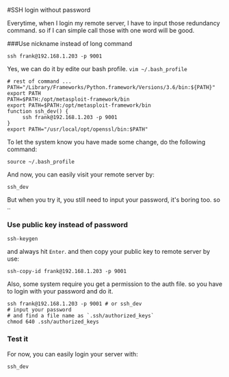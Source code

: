 #SSH login without password

Everytime, when I login my remote server, I have to input those redundancy command. so if I can simple call those with one word will be good.

###Use nickname instead of long command

	ssh frank@192.168.1.203 -p 9001
Yes, we can do it by edite our bash profile. `vim ~/.bash_profile`

	# rest of command ...
	PATH="/Library/Frameworks/Python.framework/Versions/3.6/bin:${PATH}"
	export PATH
	PATH=$PATH:/opt/metasploit-framework/bin
	export PATH=$PATH:/opt/metasploit-framework/bin
	function ssh_dev() {
	     ssh frank@192.168.1.203 -p 9001
	}
	export PATH="/usr/local/opt/openssl/bin:$PATH"
To let the system know you have made some change, do the following command:

	source ~/.bash_profile

And now, you can easily visit your remote server by:

	ssh_dev
But when you try it, you still need to input your password, it's boring too. so ..

### Use public key instead of password

	ssh-keygen

and always hit `Enter`. and then copy your public key to remote server by use:

	ssh-copy-id frank@192.168.1.203 -p 9001

Also, some system require you get a permission to the auth file. so you have to login with your password and do it.

	ssh frank@192.168.1.203 -p 9001 # or ssh_dev
	# input your password
	# and find a file name as `.ssh/authorized_keys`
	chmod 640 .ssh/authorized_keys

### Test it

For now, you can easily login your server with:

	ssh_dev 